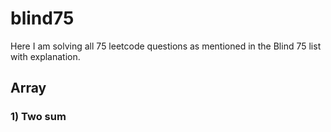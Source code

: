 # blind75
Here I am solving all 75 leetcode questions as mentioned in the Blind 75 list with explanation. 

## Array
### 1) Two sum

